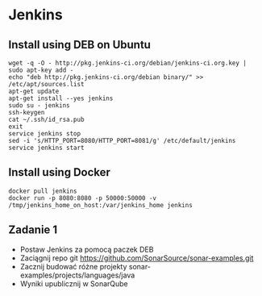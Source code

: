 # Jenkins

## Install using DEB on Ubuntu

    wget -q -O - http://pkg.jenkins-ci.org/debian/jenkins-ci.org.key | sudo apt-key add -
    echo "deb http://pkg.jenkins-ci.org/debian binary/" >> /etc/apt/sources.list
    apt-get update
    apt-get install --yes jenkins
    sudo su - jenkins
    ssh-keygen
    cat ~/.ssh/id_rsa.pub
    exit
    service jenkins stop
    sed -i 's/HTTP_PORT=8080/HTTP_PORT=8081/g' /etc/default/jenkins
    service jenkins start

## Install using Docker

    docker pull jenkins
	docker run -p 8080:8080 -p 50000:50000 -v /tmp/jenkins_home_on_host:/var/jenkins_home jenkins

## Zadanie 1

- Postaw Jenkins za pomocą paczek DEB
- Zaciągnij repo git https://github.com/SonarSource/sonar-examples.git
- Zacznij budować różne projekty sonar-examples/projects/languages/java
- Wyniki upublicznij w SonarQube


